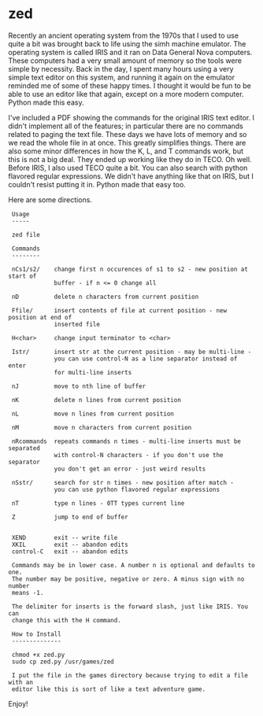 # zed
Recently an ancient operating system from the 1970s that I used to use quite a bit was brought back to life using the simh machine emulator. The operating system is called IRIS and it ran on Data General Nova computers. These computers had a very small amount of memory so the tools were simple by necessity. Back in the day, I spent many hours using a very simple text editor on this system, and running it again on the emulator reminded me of some of these happy times. I thought it would be fun to be able to use an editor like that again, except on a more modern computer. Python made this easy.

I've included a PDF showing the commands for the original IRIS text editor. I didn't implement all of the features; in particular there are no commands related to paging the text file. These days we have lots of memory and so we read the whole file in at once. This greatly simplifies things. There are also some minor differences in how the K, L, and T commands work, but this is not a big deal. They ended up working like they do in TECO. Oh well. Before IRIS, I also used TECO quite a bit. You can also search with python flavored regular expressions. We didn't have anything like that on IRIS, but I couldn't resist putting it in. Python made that easy too. 

Here are some directions.

```
 Usage
 -----

 zed file

 Commands
 --------

 nCs1/s2/    change first n occurences of s1 to s2 - new position at start of
             buffer - if n <= 0 change all

 nD          delete n characters from current position

 Ffile/      insert contents of file at current position - new position at end of
             inserted file

 H<char>     change input terminator to <char>

 Istr/       insert str at the current position - may be multi-line -
             you can use control-N as a line separator instead of enter
             for multi-line inserts

 nJ          move to nth line of buffer

 nK          delete n lines from current position

 nL          move n lines from current position

 nM          move n characters from current position

 nRcommands  repeats commands n times - multi-line inserts must be separated
             with control-N characters - if you don't use the separator
             you don't get an error - just weird results

 nSstr/      search for str n times - new position after match -
             you can use python flavored regular expressions

 nT          type n lines - 0TT types current line

 Z           jump to end of buffer


 XEND        exit -- write file
 XKIL        exit -- abandon edits
 control-C   exit -- abandon edits

 Commands may be in lower case. A number n is optional and defaults to one.
 The number may be positive, negative or zero. A minus sign with no number
 means -1.

 The delimiter for inserts is the forward slash, just like IRIS. You can
 change this with the H command.

 How to Install
 --------------

 chmod +x zed.py
 sudo cp zed.py /usr/games/zed
 
 I put the file in the games directory because trying to edit a file with an
 editor like this is sort of like a text adventure game.
```
 Enjoy!
